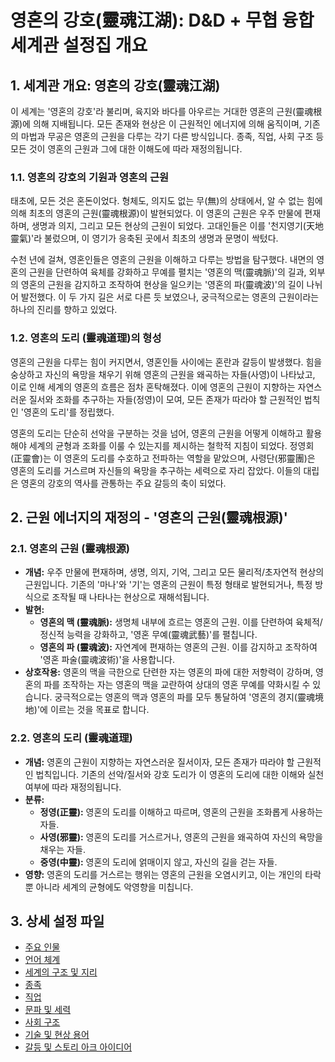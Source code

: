 # 영혼의 강호(靈魂江湖): D&D + 무협 융합 세계관 설정집 개요

## 1. 세계관 개요: 영혼의 강호(靈魂江湖)

이 세계는 '영혼의 강호'라 불리며, 육지와 바다를 아우르는 거대한 영혼의 근원(靈魂根源)에 의해 지배됩니다. 모든 존재와 현상은 이 근원적인 에너지에 의해 움직이며, 기존의 마법과 무공은 영혼의 근원을 다루는 각기 다른 방식입니다. 종족, 직업, 사회 구조 등 모든 것이 영혼의 근원과 그에 대한 이해도에 따라 재정의됩니다.

### 1.1. 영혼의 강호의 기원과 영혼의 근원

태초에, 모든 것은 혼돈이었다. 형체도, 의지도 없는 무(無)의 상태에서, 알 수 없는 힘에 의해 최초의 영혼의 근원(靈魂根源)이 발현되었다. 이 영혼의 근원은 우주 만물에 편재하며, 생명과 의지, 그리고 모든 현상의 근원이 되었다. 고대인들은 이를 '천지영기(天地靈氣)'라 불렀으며, 이 영기가 응축된 곳에서 최초의 생명과 문명이 싹텄다.

수천 년에 걸쳐, 영혼인들은 영혼의 근원을 이해하고 다루는 방법을 탐구했다. 내면의 영혼의 근원을 단련하여 육체를 강화하고 무예를 펼치는 '영혼의 맥(靈魂脈)'의 길과, 외부의 영혼의 근원을 감지하고 조작하여 현상을 일으키는 '영혼의 파(靈魂波)'의 길이 나뉘어 발전했다. 이 두 가지 길은 서로 다른 듯 보였으나, 궁극적으로는 영혼의 근원이라는 하나의 진리를 향하고 있었다.

### 1.2. 영혼의 도리 (靈魂道理)의 형성

영혼의 근원을 다루는 힘이 커지면서, 영혼인들 사이에는 혼란과 갈등이 발생했다. 힘을 숭상하고 자신의 욕망을 채우기 위해 영혼의 근원을 왜곡하는 자들(사영)이 나타났고, 이로 인해 세계의 영혼의 흐름은 점차 혼탁해졌다. 이에 영혼의 근원이 지향하는 자연스러운 질서와 조화를 추구하는 자들(정영)이 모여, 모든 존재가 따라야 할 근원적인 법칙인 '영혼의 도리'를 정립했다.

영혼의 도리는 단순히 선악을 구분하는 것을 넘어, 영혼의 근원을 어떻게 이해하고 활용해야 세계의 균형과 조화를 이룰 수 있는지를 제시하는 철학적 지침이 되었다. 정영회(正靈會)는 이 영혼의 도리를 수호하고 전파하는 역할을 맡았으며, 사령단(邪靈團)은 영혼의 도리를 거스르며 자신들의 욕망을 추구하는 세력으로 자리 잡았다. 이들의 대립은 영혼의 강호의 역사를 관통하는 주요 갈등의 축이 되었다.

## 2. 근원 에너지의 재정의 - '영혼의 근원(靈魂根源)'

### 2.1. 영혼의 근원 (靈魂根源)

*   **개념:** 우주 만물에 편재하며, 생명, 의지, 기억, 그리고 모든 물리적/초자연적 현상의 근원입니다. 기존의 '마나'와 '기'는 영혼의 근원이 특정 형태로 발현되거나, 특정 방식으로 조작될 때 나타나는 현상으로 재해석됩니다.
*   **발현:**
    *   **영혼의 맥 (靈魂脈):** 생명체 내부에 흐르는 영혼의 근원. 이를 단련하여 육체적/정신적 능력을 강화하고, '영혼 무예(靈魂武藝)'를 펼칩니다.
    *   **영혼의 파 (靈魂波):** 자연계에 편재하는 영혼의 근원. 이를 감지하고 조작하여 '영혼 파술(靈魂波術)'을 사용합니다.
*   **상호작용:** 영혼의 맥을 극한으로 단련한 자는 영혼의 파에 대한 저항력이 강하며, 영혼의 파를 조작하는 자는 영혼의 맥을 교란하여 상대의 영혼 무예를 약화시킬 수 있습니다. 궁극적으로는 영혼의 맥과 영혼의 파를 모두 통달하여 '영혼의 경지(靈魂境地)'에 이르는 것을 목표로 합니다.

### 2.2. 영혼의 도리 (靈魂道理)

*   **개념:** 영혼의 근원이 지향하는 자연스러운 질서이자, 모든 존재가 따라야 할 근원적인 법칙입니다. 기존의 선악/질서와 강호 도리가 이 영혼의 도리에 대한 이해와 실천 여부에 따라 재정의됩니다.
*   **분류:**
    *   **정영(正靈):** 영혼의 도리를 이해하고 따르며, 영혼의 근원을 조화롭게 사용하는 자들.
    *   **사영(邪靈):** 영혼의 도리를 거스르거나, 영혼의 근원을 왜곡하여 자신의 욕망을 채우는 자들.
    *   **중영(中靈):** 영혼의 도리에 얽매이지 않고, 자신의 길을 걷는 자들.
*   **영향:** 영혼의 도리를 거스르는 행위는 영혼의 근원을 오염시키고, 이는 개인의 타락뿐 아니라 세계의 균형에도 악영향을 미칩니다.

## 3. 상세 설정 파일

*   [주요 인물](005_characters.md)
*   [언어 체계](010_language_system.md)
*   [세계의 구조 및 지리](020_geography.md)
*   [종족](030_races.md)
*   [직업](040_professions.md)
*   [문파 및 세력](050_factions.md)
*   [사회 구조](060_social_structure.md)
*   [기술 및 현상 용어](010_energy_system.md)
*   [갈등 및 스토리 아크 아이디어](070_conflicts.md)